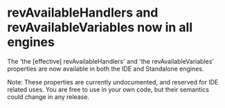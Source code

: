 # revAvailableHandlers and revAvailableVariables now in all engines

The 'the [effective] revAvailableHandlers' and 'the revAvailableVariables'
properties are now available in both the IDE and Standalone engines.

Note: These properties are currently undocumented, and reserved for
IDE related uses. You are free to use in your own code, but their
semantics could change in any release.
